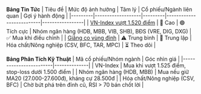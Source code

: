 **Bảng Tin Tức**
| Tiêu đề | Mức độ ảnh hưởng | Tâm lý | Cổ phiếu/Ngành liên quan | Gợi ý hành động |
|---------|-------------------|---------|--------------------------|-----------------|
| [VN-Index vượt 1.520 điểm](https://www.dnse.com.vn/senses/tin-tuc/chung-khoan-ngay-247-vn-index-vuot-1520-iem-35099262) | 🚨 Cao | 🟢 Tích cực | Nhóm ngân hàng (HDB, MBB, VIB, SHB), BĐS (VRE, DIG, DXG) | ✅ Mua khi điều chỉnh |
| [Giằng co vùng đỉnh](https://24hmoney.vn/news/bat-mach-chung-khoan-ngay-24-7-2025-tiep-tuc-giang-co-vung-dinh-c30a2615068.html) | ⚠️ Trung bình | 🔵 Trung lập | Hóa chất/Nông nghiệp (CSV, BFC, TAR, MPC) | ⏳ Theo dõi |

**Bảng Phân Tích Kỹ Thuật**
| Mã cổ phiếu/Nhóm ngành | Góc nhìn giá |
|------------------------|--------------|
| VN-Index | Mua khi vượt 1.525 điểm, stop-loss dưới 1.500 điểm |
| Nhóm ngân hàng (HDB, MBB) | Mua nếu giữ MA20 (27.000-27.600đ), kháng cự 28.500đ |
| Hóa chất/Nông nghiệp (CSV, BFC) | Chờ bứt phá trên đỉnh cũ, RSI > 70 bán chốt lời |